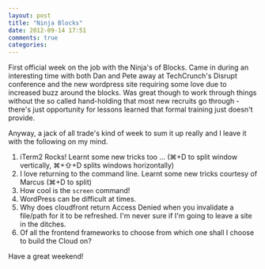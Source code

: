 ```yaml
---
layout: post
title: "Ninja Blocks"
date: 2012-09-14 17:51
comments: true
categories: 
---
```


First official week on the job with the Ninja's of Blocks. Came in during an interesting time with both Dan and Pete away at TechCrunch's Disrupt conference and the new wordpress site requiring some love due to increased buzz around the blocks. Was great though to work through things without the so called hand-holding that most new recruits go through - there's just opportunity for lessons learned that formal training just doesn't provide.

Anyway, a jack of all trade's kind of week to sum it up really and I leave it with the following on my mind.

1. iTerm2 Rocks! Learnt some new tricks too ... (⌘+D to split window vertically, ⌘+⇧+D splits windows horizontally)
2. I love returning to the command line. Learnt some new tricks courtesy of Marcus (⌘+D to split)
3. How cool is the ```screen``` command!
4. WordPress can be difficult at times.
5. Why does cloudfront return Access Denied when you invalidate a file/path for it to be refreshed. I'm never sure if I'm going to leave a site in the ditches.
6. Of all the frontend frameworks to choose from which one shall I choose to build the Cloud on?

Have a great weekend!